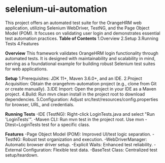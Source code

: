 # selenium-ui-automation
This project offers an automated test suite for the OrangeHRM web application, utilizing Selenium WebDriver, TestNG, and the Page Object Model (POM). It focuses on validating user login and demonstrates essential test automation practices.
**Table of Contents**
1.Overview
2.Setup
3.Running Tests
4.Features

**Overview**
This framework validates OrangeHRM login functionality through automated tests. It is designed with maintainability and scalability in mind, serving as a foundational example for building robust Selenium test suites for web applications.

**Setup**
1.Prerequisites: JDK 11+, Maven 3.6.0+, and an IDE.
2.Project Acquisition: Obtain the orangehrm-automation project (e.g., clone from Git or create manually).
3.IDE Import: Open the project in your IDE as a Maven project.
4.Build: Run mvn clean install in the project root to download dependencies.
5.Configuration: Adjust src/test/resources/config.properties for browser, URL, and credentials.

**Running Tests**
-IDE (TestNG): Right-click LoginTests.java and select "Run 'LoginTests'".
-Maven CLI: Run mvn test in the project root. Use mvn -Dtest=LoginTests test for a specific class.


**Features**
-Page Object Model (POM): Improved UI/test logic separation.
-TestNG: Robust test organization and execution.
-WebDriverManager: Automatic browser driver setup.
-Explicit Waits: Enhanced test reliability.
-External Configuration: Flexible test data.
-BaseTest Class: Centralized test setup/teardown.

